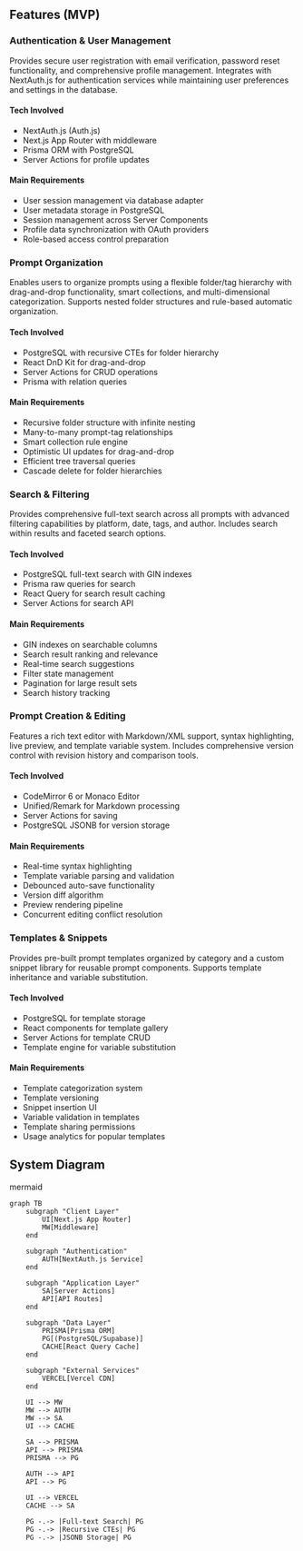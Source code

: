 ## **Features (MVP)**

### **Authentication & User Management**

Provides secure user registration with email verification, password reset functionality, and comprehensive profile management. Integrates with NextAuth.js for authentication services while maintaining user preferences and settings in the database.

#### **Tech Involved**

* NextAuth.js (Auth.js)  
* Next.js App Router with middleware  
* Prisma ORM with PostgreSQL  
* Server Actions for profile updates

#### **Main Requirements**

* User session management via database adapter  
* User metadata storage in PostgreSQL  
* Session management across Server Components  
* Profile data synchronization with OAuth providers  
* Role-based access control preparation

### **Prompt Organization**

Enables users to organize prompts using a flexible folder/tag hierarchy with drag-and-drop functionality, smart collections, and multi-dimensional categorization. Supports nested folder structures and rule-based automatic organization.

#### **Tech Involved**

* PostgreSQL with recursive CTEs for folder hierarchy  
* React DnD Kit for drag-and-drop  
* Server Actions for CRUD operations  
* Prisma with relation queries

#### **Main Requirements**

* Recursive folder structure with infinite nesting  
* Many-to-many prompt-tag relationships  
* Smart collection rule engine  
* Optimistic UI updates for drag-and-drop  
* Efficient tree traversal queries  
* Cascade delete for folder hierarchies

### **Search & Filtering**

Provides comprehensive full-text search across all prompts with advanced filtering capabilities by platform, date, tags, and author. Includes search within results and faceted search options.

#### **Tech Involved**

* PostgreSQL full-text search with GIN indexes  
* Prisma raw queries for search  
* React Query for search result caching  
* Server Actions for search API

#### **Main Requirements**

* GIN indexes on searchable columns  
* Search result ranking and relevance  
* Real-time search suggestions  
* Filter state management  
* Pagination for large result sets  
* Search history tracking

### **Prompt Creation & Editing**

Features a rich text editor with Markdown/XML support, syntax highlighting, live preview, and template variable system. Includes comprehensive version control with revision history and comparison tools.

#### **Tech Involved**

* CodeMirror 6 or Monaco Editor  
* Unified/Remark for Markdown processing  
* Server Actions for saving  
* PostgreSQL JSONB for version storage

#### **Main Requirements**

* Real-time syntax highlighting  
* Template variable parsing and validation  
* Debounced auto-save functionality  
* Version diff algorithm  
* Preview rendering pipeline  
* Concurrent editing conflict resolution

### **Templates & Snippets**

Provides pre-built prompt templates organized by category and a custom snippet library for reusable prompt components. Supports template inheritance and variable substitution.

#### **Tech Involved**

* PostgreSQL for template storage  
* React components for template gallery  
* Server Actions for template CRUD  
* Template engine for variable substitution

#### **Main Requirements**

* Template categorization system  
* Template versioning  
* Snippet insertion UI  
* Variable validation in templates  
* Template sharing permissions  
* Usage analytics for popular templates

## **System Diagram**

mermaid

```
graph TB
    subgraph "Client Layer"
        UI[Next.js App Router]
        MW[Middleware]
    end
    
    subgraph "Authentication"
        AUTH[NextAuth.js Service]
    end
    
    subgraph "Application Layer"
        SA[Server Actions]
        API[API Routes]
    end
    
    subgraph "Data Layer"
        PRISMA[Prisma ORM]
        PG[(PostgreSQL/Supabase)]
        CACHE[React Query Cache]
    end
    
    subgraph "External Services"
        VERCEL[Vercel CDN]
    end
    
    UI --> MW
    MW --> AUTH
    MW --> SA
    UI --> CACHE
    
    SA --> PRISMA
    API --> PRISMA
    PRISMA --> PG
    
    AUTH --> API
    API --> PG
    
    UI --> VERCEL
    CACHE --> SA
    
    PG -.-> |Full-text Search| PG
    PG -.-> |Recursive CTEs| PG
    PG -.-> |JSONB Storage| PG
